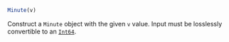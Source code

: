 ```julia
Minute(v)
```

Construct a `Minute` object with the given `v` value. Input must be losslessly convertible to an [`Int64`](@ref).

